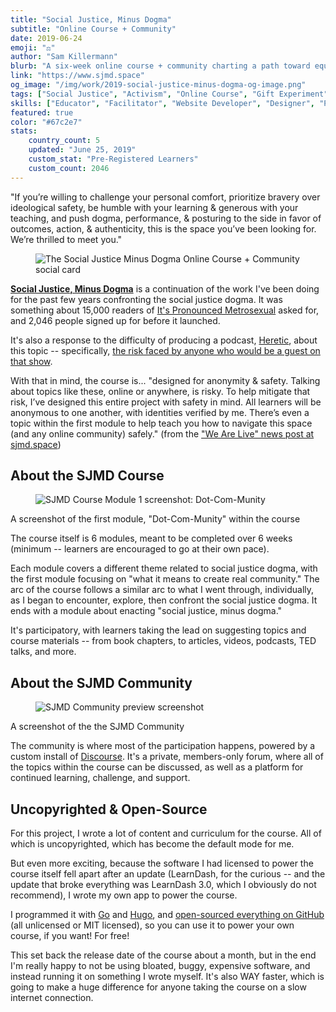 ```yaml
---
title: "Social Justice, Minus Dogma"
subtitle: "Online Course + Community"
date: 2019-06-24
emoji: "⚖️"
author: "Sam Killermann"
blurb: "A six-week online course + community charting a path toward equity"
link: "https://www.sjmd.space"
og_image: "/img/work/2019-social-justice-minus-dogma-og-image.png"
tags: ["Social Justice", "Activism", "Online Course", "Gift Experiment"]
skills: ["Educator", "Facilitator", "Website Developer", "Designer", "Public Thinker"]
featured: true
color: "#67c2e7"
stats:
    country_count: 5
    updated: "June 25, 2019"
    custom_stat: "Pre-Registered Learners"
    custom_count: 2046
---
```


"If you’re willing to challenge your personal comfort, prioritize bravery over ideological safety, be humble with your learning & generous with your teaching, and push dogma, performance, & posturing to the side in favor of outcomes, action, & authenticity, this is the space you’ve been looking for. We’re thrilled to meet you."

<figure class="work--sample work-shadow"><img alt="The Social Justice Minus Dogma Online Course + Community social card" src="/img/work/2019-social-justice-minus-dogma-og-image.png" class="ultra-wide"></figure>


[**Social Justice, Minus Dogma**](https://www.sjmd.space) is a continuation of the work I've been doing for the past few years confronting the social justice dogma. It was something about 15,000 readers of [It's Pronounced Metrosexual](https://www.samuelkillermann.com/work/its-pronounced-metrosexual/) asked for, and 2,046 people signed up for before it launched.

It's also a response to the difficulty of producing a podcast, [Heretic](https://www.samuelkillermann.com/work/heretic/), about this topic -- specifically, [the risk faced by anyone who would be a guest on that show](https://hereticpodcast.com/updates/want-to-be-a-guest-want-to-nominate-one-yes-please-heres-how/).

With that in mind, the course is... "designed for anonymity & safety. Talking about topics like these, online or anywhere, is risky. To help mitigate that risk, I’ve designed this entire project with safety in mind. All learners will be anonymous to one another, with identities verified by me. There’s even a topic within the first module to help teach you how to navigate this space (and any online community) safely." (from the ["We Are Live" news post at sjmd.space](https://www.sjmd.space/news/we-are-live/))

## About the SJMD Course


<figure class="work--sample desktop"><img alt="SJMD Course Module 1 screenshot: Dot-Com-Munity" src="/img/work/2019-sjmd-course-dot-com-munity-preview-screenshot.png">
</figure>
<figcaption>A screenshot of the first module, "Dot-Com-Munity" within the course</figcaption>

The course itself is 6 modules, meant to be completed over 6 weeks (minimum -- learners are encouraged to go at their own pace).

Each module covers a different theme related to social justice dogma, with the first module focusing on "what it means to create real community." The arc of the course follows a similar arc to what I went through, individually, as I began to encounter, explore, then confront the social justice dogma. It ends with a module about enacting "social justice, minus dogma."

It's participatory, with learners taking the lead on suggesting topics and course materials -- from book chapters, to articles, videos, podcasts, TED talks, and more.

## About the SJMD Community

<figure class="work--sample desktop"><img alt="SJMD Community preview screenshot" src="/img/work/2019-sjmd-community-preview-screenshot.png">
</figure>
<figcaption>A screenshot of the the SJMD Community</figcaption>

The community is where most of the participation happens, powered by a custom install of [Discourse](https://discourse.org). It's a private, members-only forum, where all of the topics within the course can be discussed, as well as a platform for continued learning, challenge, and support.

## Uncopyrighted &amp; Open-Source

For this project, I wrote a lot of content and curriculum for the course. All of which is uncopyrighted, which has become the default mode for me.

But even more exciting, because the software I had licensed to power the course itself fell apart after an update (LearnDash, for the curious -- and the update that broke everything was LearnDash 3.0, which I obviously do not recommend), I wrote my own app to power the course.

I programmed it with [Go](https://golang.org/) and [Hugo](https://gohugo.io/), and [open-sourced everything on GitHub](https://github.com/sjmd) (all unlicensed or MIT licensed), so you can use it to power your own course, if you want! For free!

This set back the release date of the course about a month, but in the end I'm really happy to not be using bloated, buggy, expensive software, and instead running it on something I wrote myself. It's also WAY faster, which is going to make a huge difference for anyone taking the course on a slow internet connection.
